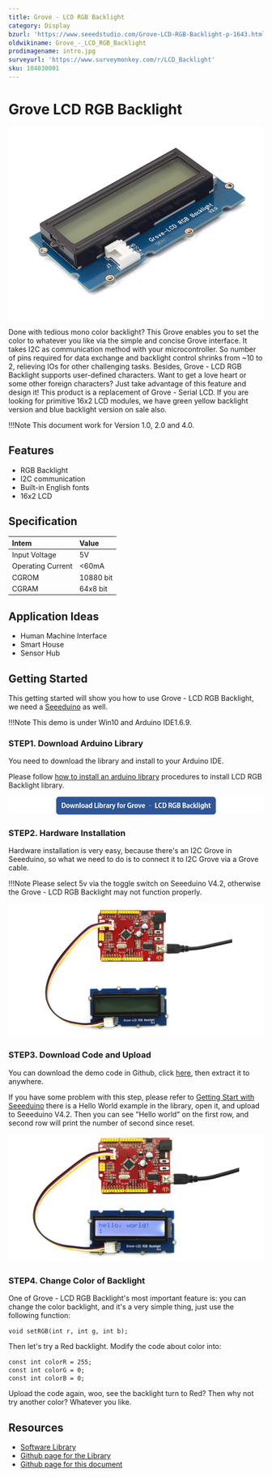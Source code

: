 ```yaml
---
title: Grove - LCD RGB Backlight
category: Display
bzurl: 'https://www.seeedstudio.com/Grove-LCD-RGB-Backlight-p-1643.html'
oldwikiname: Grove_-_LCD_RGB_Backlight
prodimagename: intro.jpg
surveyurl: 'https://www.surveymonkey.com/r/LCD_Backlight'
sku: 104030001
---
```


# Grove LCD RGB Backlight

![enter image description here](https://raw.githubusercontent.com/SeeedDocument/Grove_LCD_RGB_Backlight/master/images/intro.jpg) 

Done with tedious mono color backlight? This Grove enables you to set the color to whatever you like via the simple and concise Grove interface. It takes I2C as communication method with your microcontroller. So number of pins required for data exchange and backlight control shrinks from ~10 to 2, relieving IOs for other challenging tasks. Besides, Grove - LCD RGB Backlight supports user-defined characters. Want to get a love heart or some other foreign characters? Just take advantage of this feature and design it! This product is a replacement of Grove - Serial LCD. If you are looking for primitive 16x2 LCD modules, we have green yellow backlight version and blue backlight version on sale also.

!!!Note This document work for Version 1.0, 2.0 and 4.0.

## Features

* RGB Backlight
* I2C communication
* Built-in English fonts
* 16x2 LCD

## Specification

| Intem | Value |
| :--- | :--- |
| Input Voltage | 5V |
| Operating Current | &lt;60mA |
| CGROM | 10880 bit |
| CGRAM | 64x8 bit |

## Application Ideas

* Human Machine Interface
* Smart House
* Sensor Hub

## Getting Started

This getting started will show you how to use Grove - LCD RGB Backlight, we need a [Seeeduino](http://www.seeedstudio.com/Seeeduino-V4.2-p-2517.html) as well.

!!!Note This demo is under Win10 and Arduino IDE1.6.9.

### STEP1. Download Arduino Library

You need to download the library and install to your Arduino IDE.

Please follow [how to install an arduino library](http://wiki.seeed.cc/How_to_install_Arduino_Library/) procedures to install LCD RGB Backlight library.

[![enter image description here](https://raw.githubusercontent.com/SeeedDocument/Grove_LCD_RGB_Backlight/master/images/library.png)](https://github.com/Seeed-Studio/Grove_LCD_RGB_Backlight/archive/master.zip)

### STEP2. Hardware Installation

Hardware installation is very easy, because there's an I2C Grove in Seeeduino, so what we need to do is to connect it to I2C Grove via a Grove cable.

!!!Note Please select 5v via the toggle switch on Seeeduino V4.2, otherwise the Grove - LCD RGB Backlight may not function properly.

![// image 1](https://raw.githubusercontent.com/SeeedDocument/Grove_LCD_RGB_Backlight/master/images/1.png)

### STEP3. Download Code and Upload

You can download the demo code in Github, click [here](https://github.com/Seeed-Studio/Grove_LCD_RGB_Backlight), then extract it to anywhere.

If you have some problem with this step, please refer to [Getting Start with Seeeduino](http://wiki.seeed.cc/) there is a Hello World example in the library, open it, and upload to Seeeduino V4.2. Then you can see "Hello world" on the first row, and second row will print the number of second since reset.

![// image 1](https://raw.githubusercontent.com/SeeedDocument/Grove_LCD_RGB_Backlight/master/images/2.png)

### STEP4. Change Color of Backlight

One of Grove - LCD RGB Backlight's most important feature is: you can change the color backlight, and it's a very simple thing, just use the following function:

```text
void setRGB(int r, int g, int b);
```

Then let's try a Red backlight. Modify the code about color into:

```text
const int colorR = 255;
const int colorG = 0;
const int colorB = 0;
```

Upload the code again, woo, see the backlight turn to Red? Then why not try another color? Whatever you like.

## Resources

* [Software Library](https://github.com/Seeed-Studio/Grove_LCD_RGB_Backlight/archive/master.zip)
* [Github page for the Library](https://github.com/Seeed-Studio/Grove_LCD_RGB_Backlight)
* [Github page for this document](https://github.com/SeeedDocument/Grove_LCD_RGB_Backlight)

